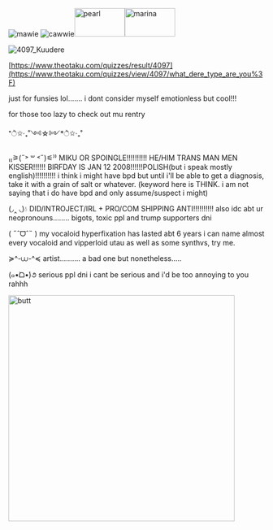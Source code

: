 ![mawie](https://github.com/user-attachments/assets/e53a7acf-3966-4f03-a1df-458a91a40359)
![cawwie](https://github.com/user-attachments/assets/5a926aaa-498c-4e0c-9eb4-723433b680f0)<img width="99" height="56" alt="pearl" src="https://github.com/user-attachments/assets/1ce4930d-9806-430f-b21d-c380339eca32" /><img width="99" height="56" alt="marina" src="https://github.com/user-attachments/assets/fcc8c216-be7a-45c2-bd6b-41d02dd4cc29" />

![4097_Kuudere](https://github.com/user-attachments/assets/cf97631d-5510-4dbc-bf6e-d5460ba3e23b)

[https://www.theotaku.com/quizzes/result/4097](https://www.theotaku.com/quizzes/view/4097/what_dere_type_are_you%3F)

just for funsies lol....... i dont consider myself emotionless but cool!!!

for those too lazy to check out mu rentry

*ੈ✩‧₊˚༺☆༻*ੈ✩‧₊˚

₍₍⚞(˶˃ ꒳ ˂˶)⚟⁾⁾ MIKU OR SPOINGLE!!!!!!!!!! HE/HIM TRANS MAN MEN KISSER!!!!!! BIRFDAY IS JAN 12 2008!!!!!!POLISH(but i speak mostly english)!!!!!!!!!! i think i might have bpd but until i'll be able to get a diagnosis, take it with a grain of salt or whatever. (keyword here is THINK. i am not saying that i do have bpd and only assume/suspect i might)


(◞‸ ◟)💧 DID/INTROJECT/IRL + PRO/COM SHIPPING ANTI!!!!!!!!!! also idc abt ur neopronouns........ bigots, toxic ppl and trump supporters dni

( ˶ˆᗜˆ˵ ) my vocaloid hyperfixation has lasted abt 6 years i can name almost every vocaloid and vipperloid utau as well as some synthvs, try me.

≽^-⩊-^≼ artist.......... a bad one but nonetheless.....

(๑•̀ᗝ•́)૭ serious ppl dni i cant be serious and i'd be too annoying to you rahhh

<img width="445" height="445" alt="butt" src="https://github.com/user-attachments/assets/fecdfeea-fa65-4264-9561-b01787767693" />


